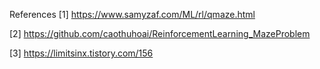 References
[1] https://www.samyzaf.com/ML/rl/qmaze.html

[2] https://github.com/caothuhoai/ReinforcementLearning_MazeProblem

[3] https://limitsinx.tistory.com/156
